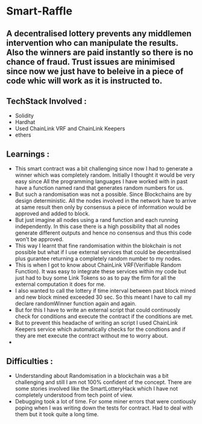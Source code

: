 <h1> Smart-Raffle </h1>

<h2> A decentralised lottery prevents any middlemen intervention who can manipulate the results. Also the winners are paid instantly so there is no chance of fraud. Trust issues are minimised since now we just have to beleive in a piece of code whic will work as it is instructed to. </h2>

<h2> TechStack Involved : </h2>
<ul>
  <li> Solidity </li>
  <li> Hardhat </li>
  <li> Used ChainLink VRF and ChainLink Keepers </li>
  <li> ethers </li>
  
</ul>

<h2> Learnings : </h2>
<ul>
  <li> This smart contract was a bit challenging since now I had to generate a winner which was completely random. Initially I thought it would be very easy since All the programming languages I have worked with in past have a function named rand that generates random numbers for us. </li>
  <li> But such a randomisation was not a possible. Since Blockchains are by design deterministic. All the nodes involved in the network have to arrive at same result then only by consensus a piece of information would be approved and added to block. </li>
  <li> But just imagine all nodes using a rand function and each running independently. In this case there is a high possibility that all nodes generate different outputs and hence no consensus and thus this code won't be approved. </li>
  <li> This way I learnt that fine randomisation within the blokchain is not possible but what if I use external services that could be decentralised plus gurantee returning a completely random number to my nodes. </li>
  <li> This is when I got to know about ChainLink VRF(Verifiable Random Function). It was easy to integrate these services within my code but just had to buy some Link Tokens so as to pay the firm for all the external computation it does for me. </li>
  <li> I also wanted to call the lottery if time interval between past block mined and new block mined exceeded 30 sec. So this meant I have to call my declare randomWinner function again and again. </li>
  <li> But for this I have to write an external script that could continuosly check for conditions and execute the contract if the conditions are met. </li>
  <li> But to prevent this headache of writing an script I used ChainLink Keepers service which automatically checks for the condtions and if they are met execute the contract without me to worry about. <li>
 
 </ul>
 
 <h2> Difficulties : </h2>
 <ul>
  <li> Understanding about Randomisation in a blockchain was a bit challenging and still I am not 100% confident of the concept. There are some stories involved like the SmartLotteryHack which I have not completely understood from tech point of view. </li>
  <li> Debugging took a lot of time. For some miner errors that were contiously poping when I was writing down the tests for contract. Had to deal with them but it took quite a long time. </li>
</ul>  
